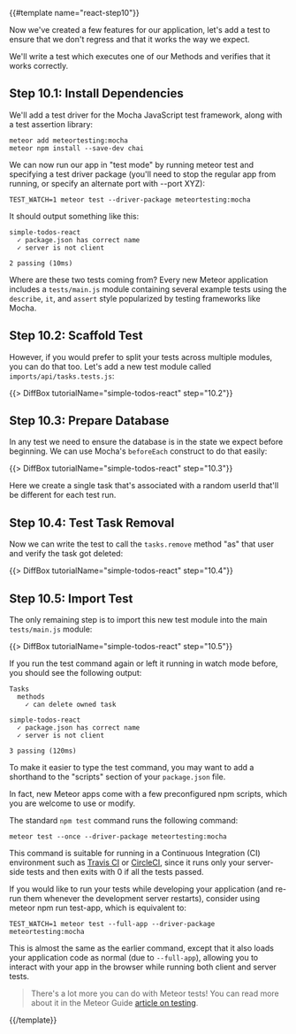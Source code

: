 {{#template name="react-step10"}}

Now we've created a few features for our application, let's add a test to ensure that we don't regress and that it works the way we expect.

We'll write a test which executes one of our Methods and verifies that it works correctly.

## Step 10.1: Install Dependencies

We'll add a test driver for the Mocha JavaScript test framework, along with a test assertion library:

```
meteor add meteortesting:mocha
meteor npm install --save-dev chai
```

We can now run our app in "test mode" by running meteor test and specifying a test driver package (you'll need to stop the regular app from running, or specify an alternate port with --port XYZ):

```
TEST_WATCH=1 meteor test --driver-package meteortesting:mocha
```

It should output something like this:

```
simple-todos-react
  ✓ package.json has correct name
  ✓ server is not client

2 passing (10ms)
```

Where are these two tests coming from? Every new Meteor application includes a `tests/main.js` module containing several example tests using the `describe`, `it`, and `assert` style popularized by testing frameworks like Mocha.

## Step 10.2: Scaffold Test

However, if you would prefer to split your tests across multiple modules, you can do that too. Let's add a new test module called `imports/api/tasks.tests.js`:

{{> DiffBox tutorialName="simple-todos-react" step="10.2"}}

## Step 10.3: Prepare Database

In any test we need to ensure the database is in the state we expect before beginning. We can use Mocha's `beforeEach` construct to do that easily:

{{> DiffBox tutorialName="simple-todos-react" step="10.3"}}

Here we create a single task that's associated with a random userId that'll be different for each test run.

## Step 10.4: Test Task Removal

Now we can write the test to call the `tasks.remove` method "as" that user and verify the task got deleted:

{{> DiffBox tutorialName="simple-todos-react" step="10.4"}}

## Step 10.5: Import Test

The only remaining step is to import this new test module into the main `tests/main.js` module:

{{> DiffBox tutorialName="simple-todos-react" step="10.5"}}

If you run the test command again or left it running in watch mode before, you should see the following output:

```
Tasks
  methods
    ✓ can delete owned task

simple-todos-react
  ✓ package.json has correct name
  ✓ server is not client

3 passing (120ms)
```

To make it easier to type the test command, you may want to add a shorthand to the "scripts" section of your `package.json` file.

In fact, new Meteor apps come with a few preconfigured npm scripts, which you are welcome to use or modify.

The standard `npm test` command runs the following command:

```
meteor test --once --driver-package meteortesting:mocha
```

This command is suitable for running in a Continuous Integration (CI) environment such as [Travis CI](https://travis-ci.org/) or [CircleCI](https://circleci.com/), since it runs only your server-side tests and then exits with 0 if all the tests passed.

If you would like to run your tests while developing your application (and re-run them whenever the development server restarts), consider using meteor npm run test-app, which is equivalent to:

```
TEST_WATCH=1 meteor test --full-app --driver-package meteortesting:mocha
```

This is almost the same as the earlier command, except that it also loads your application code as normal (due to `--full-app`), allowing you to interact with your app in the browser while running both client and server tests.

> There's a lot more you can do with Meteor tests! You can read more about it in the Meteor Guide [article on testing](https://guide.meteor.com/testing.html).

{{/template}}
